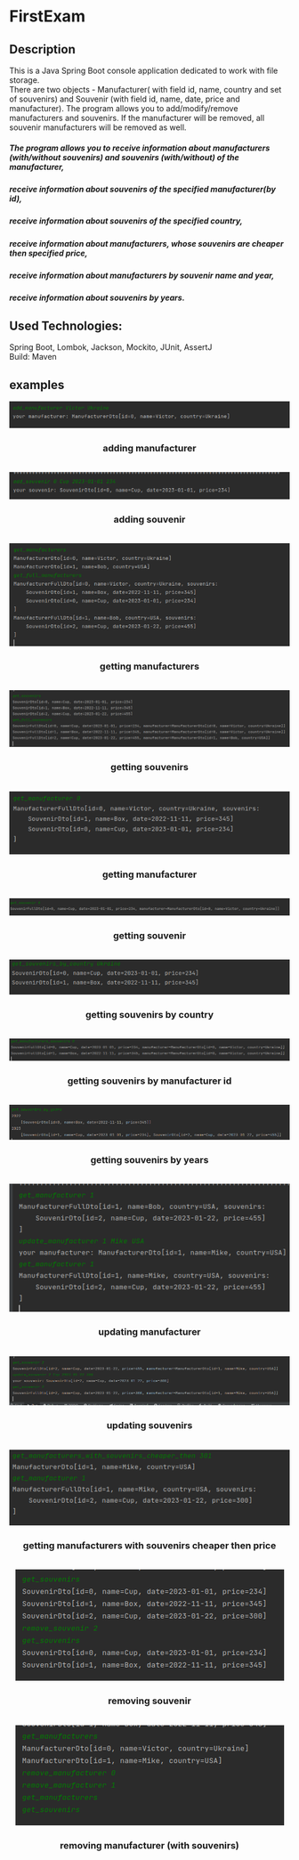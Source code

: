# FirstExam
<h2> Description </h2>
<div>
This is a Java Spring Boot console application dedicated to work with file storage.
</div>
<div>
There are two objects - Manufacturer( with field id, name, country and set of souvenirs) and Souvenir (with field id, name, date, price and manufacturer).
The program allows you to add/modify/remove manufacturers and souvenirs. 
If the manufacturer will be removed, all souvenir manufacturers will be removed as well.
</div>
<div>
<h5>
The program allows you to receive information about manufacturers (with/without souvenirs) and souvenirs (with/without) of the manufacturer, 
</h5>
<h5>
receive information about souvenirs of the specified manufacturer(by id),
  </h5>
<h5>
receive information about souvenirs of the specified country,
  </h5>
<h5>
receive information about manufacturers, whose souvenirs are cheaper then specified price,
  </h5>
<h5>
receive information about manufacturers by souvenir name and year,
  </h5>
<h5>
receive information about souvenirs by years.
  </h5>
</div>
<h2>Used Technologies:</h2>
 <div>
  Spring Boot, Lombok, Jackson, Mockito, JUnit, AssertJ 
  </div>
  <div>
  Build: Maven
  </dib>
 <h2>  examples </h2>
 <div>
 <div align = "center">
  <img src="/screens/adding_manufacturer.png" />
  <h3> adding manufacturer </h3>
 </div>
  <br/>
  <div align = "center">
  <img src="/screens/adding_souvenir.png" />
  <h3> adding souvenir </h3>
 </div>
  <br/>
  <div align = "center">
  <img src="/screens/getting_manufacturers.png" />
  <h3> getting manufacturers </h3>
 </div>
  <br/>
  <div align = "center">
  <img src="/screens/getting_souvenirs.png" />
  <h3> getting souvenirs </h3>
 </div>
  <br/>
<div align = "center">
  <img src="/screens/getting_manufacturer.png" />
  <h3> getting manufacturer </h3>
 </div>
  <br/>
  <div align = "center">
  <img src="/screens/getting_souvenir.png" />
  <h3> getting souvenir </h3>
 </div>
  <br/>
<div align = "center">
  <img src="/screens/getting_souvenirs_by_country.png" />
  <h3> getting souvenirs by country </h3>
 </div>
  <br/>
<div align = "center">
  <img src="/screens/getting_souvenirs_by_manufacturer_id.png" />
  <h3> getting  souvenirs by manufacturer id </h3>
 </div>
  <br/>
  <div align = "center">
  <img src="/screens/getting_souvenirs_by_years.png" />
  <h3> getting souvenirs by years </h3>
 </div>
  <br/>
<div align = "center">
  <img src="/screens/updating_manufacturer.png" />
  <h3> updating manufacturer </h3>
 </div>
  <br/>
  <div align = "center">
  <img src="/screens/updating_souvenir.png" />
  <h3> updating souvenirs </h3>
 </div>
  <br/>
  <div align = "center">
  <img src="/screens/getting_manufacturers_with_souvenirs_cheaper_then_price.png" />
  <h3> getting manufacturers with souvenirs cheaper then price </h3>
 </div>
  <br/>
    <div align = "center">
  <img src="/screens/removing_souvenirs.png" />
  <h3> removing souvenir </h3>
 </div>
  <br/>
  <div align = "center">
  <img src="/screens/removing_manufacturer.png" />
  <h3> removing manufacturer (with souvenirs) </h3>
 </div>
  <br/>
